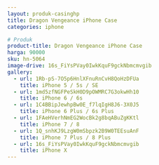 ```yaml
---
layout: produk-casinghp
title: Dragon Vengeance iPhone Case
categories: iphone

# Produk
product-title: Dragon Vengeance iPhone Case
harga: 90000
sku: hn-5064
image-drive: 16s_FiYsPVay0IwkKquF9gckNbmcmvgib
gallery:
  - url: 1Rb-pS-7O5p6HnlXFnuRnCvH8QoHzDFUa
    title: iPhone 5 / 5s / SE
  - url: 1md5zfNGFPeSkH0D9pOWMRC7G3okwHh10
    title: iPhone 6 / 6s
  - url: 1C4BBipJewhpBw0E_f7lqIgH8J6-3X0J5
    title: iPhone 6 Plus / 6s Plus
  - url: 1FAeHVerhNmEG2WocBk2g8bqABuZgKKtl
    title: iPhone 7 / 8
  - url: 1Q_snhKJ9LzgW0mSbpzk2B9W0TEEsuAnF
    title: iPhone 7 Plus / 8 Plus
  - url: 16s_FiYsPVay0IwkKquF9gckNbmcmvgib
    title: iPhone X
---
```

